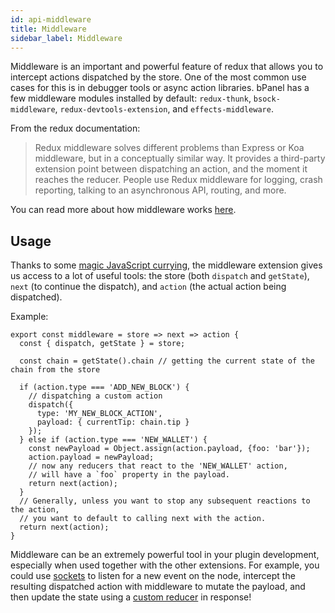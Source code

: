 ```yaml
---
id: api-middleware
title: Middleware
sidebar_label: Middleware
---
```


Middleware is an important and powerful feature of redux that allows you to intercept actions dispatched by the store. One of the most common use cases for this is in debugger tools or async action libraries. bPanel has a few middleware modules installed by default: `redux-thunk`, `bsock-middleware`, `redux-devtools-extension`, and `effects-middleware`.

From the redux documentation:

>Redux middleware solves different problems than Express or Koa middleware, but in a conceptually similar way. It provides a third-party extension point between dispatching an action, and the moment it reaches the reducer. People use Redux middleware for logging, crash reporting, talking to an asynchronous API, routing, and more.

You can read more about how middleware works [here](https://redux.js.org/advanced/middleware).

## Usage
Thanks to some [magic JavaScript currying](https://hackernoon.com/currying-in-js-d9ddc64f162e), the middleware extension gives us access to a lot of useful tools: the store (both `dispatch` and `getState`), `next` (to continue the dispatch), and `action` (the actual action being dispatched).

Example:
```
export const middleware = store => next => action {
  const { dispatch, getState } = store;

  const chain = getState().chain // getting the current state of the chain from the store

  if (action.type === 'ADD_NEW_BLOCK') {
    // dispatching a custom action
    dispatch({
      type: 'MY_NEW_BLOCK_ACTION',
      payload: { currentTip: chain.tip }
    });
  } else if (action.type === 'NEW_WALLET') {
    const newPayload = Object.assign(action.payload, {foo: 'bar'});
    action.payload = newPayload;
    // now any reducers that react to the 'NEW_WALLET' action,
    // will have a `foo` property in the payload.
    return next(action);
  }
  // Generally, unless you want to stop any subsequent reactions to the action,
  // you want to default to calling next with the action.
  return next(action);
}
```

Middleware can be an extremely powerful tool in your plugin development, especially when used together with the other extensions. For example, you could use [sockets](/bpanel-docs/docs/api-sockets.html) to listen for a new event on the node, intercept the resulting dispatched action with middleware to mutate the payload, and then update the state using a [custom reducer](/bpanel-docs/docs/api-reducer.html) in response!